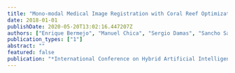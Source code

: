 ```yaml
---
title: "Mono-modal Medical Image Registration with Coral Reef Optimization"
date: 2018-01-01
publishDate: 2020-05-20T13:02:16.447207Z
authors: ["Enrique Bermejo", "Manuel Chica", "Sergio Damas", "Sancho Salcedo-Sanz", "Oscar Cordón"]
publication_types: ["1"]
abstract: ""
featured: false
publication: "*International Conference on Hybrid Artificial Intelligence Systems*"
---
```


